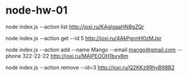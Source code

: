 # node-hw-01

node index.js --action list http://joxi.ru/KAglgaaHN8gZQr

node index.js --action get --id 5 http://joxi.ru/4AkPgnnH0zMJpr

node index.js --action add --name Mango --email mango@gmail.com --phone 322-22-22
http://joxi.ru/MAjPEOOH1bvy8m

node index.js --action remove --id=3 http://joxi.ru/Q2KKz99hyB98B2
